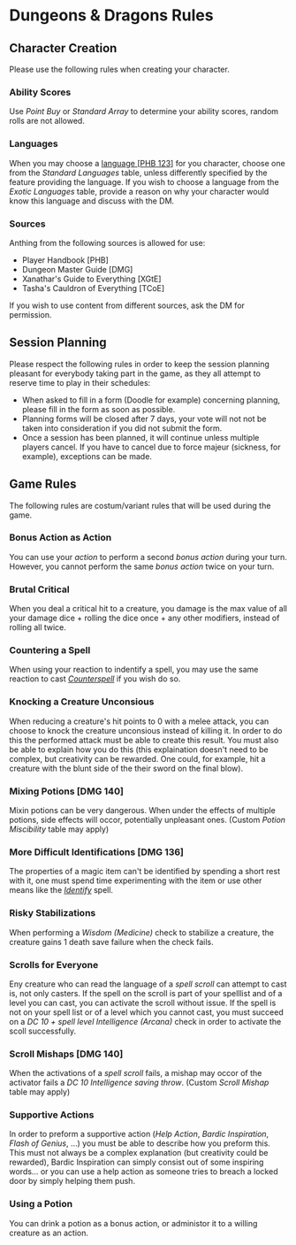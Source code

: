 # Dungeons & Dragons Rules

## Character Creation
Please use the following rules when creating your character.

### Ability Scores
Use *Point Buy* or *Standard Array* to determine your ability scores, random rolls are not allowed.

### Languages
When you may choose a [language [PHB 123]](https://5thsrd.org/character/languages/) for you character, choose one from the *Standard Languages* table, unless differently specified by the feature providing the language. If you wish to choose a language from the *Exotic Languages* table, provide a reason on why your character would know this language and discuss with the DM.

### Sources
Anthing from the following sources is allowed for use:
- Player Handbook [PHB]
- Dungeon Master Guide [DMG]
- Xanathar's Guide to Everything [XGtE]
- Tasha's Cauldron of Everything [TCoE]

If you wish to use content from different sources, ask the DM for permission. 

## Session Planning
Please respect the following rules in order to keep the session planning pleasant for everybody taking part in the game, as they all attempt to reserve time to play in their schedules:
- When asked to fill in a form (Doodle for example) concerning planning, please fill in the form as soon as possible.
- Planning forms will be closed after 7 days, your vote will not not be taken into consideration if you did not submit the form.
- Once a session has been planned, it will continue unless multiple players cancel. If you have to cancel due to force majeur (sickness, for example), exceptions can be made.

## Game Rules
The following rules are costum/variant rules that will be used during the game.

### Bonus Action as Action
You can use your *action* to perform a second *bonus action* during your turn. However, you cannot perform the same *bonus action* twice on your turn.

### Brutal Critical
When you deal a critical hit to a creature, you damage is the max value of all your damage dice + rolling the dice once + any other modifiers, instead of rolling all  twice.

### Countering a Spell
When using your reaction to indentify a spell, you may use the same reaction to cast [*Counterspell*](https://roll20.net/compendium/dnd5e/Counterspell#content) if you wish do so.

### Knocking a Creature Unconsious
When reducing a creature's hit points to 0 with a melee attack, you can choose to knock the creature unconsious instead of killing it. In order to do this the performed attack must be able to create this result. You must also be able to explain how you do this (this explaination doesn't need to be complex, but creativity can be rewarded. One could, for example, hit a creature with the blunt side of the their sword on the final blow).

### Mixing Potions [DMG 140]
Mixin potions can be very dangerous. When under the effects of multiple potions, side effects will occor, potentially unpleasant ones. (Custom *Potion Miscibility* table may apply)

### More Difficult Identifications [DMG 136]
The properties of a magic item can't be identified by spending a short rest with it, one must spend time experimenting with the item or use other means like the [*Identify*](https://roll20.net/compendium/dnd5e/Identify#content) spell.

### Risky Stabilizations
When performing a *Wisdom (Medicine)* check to stabilize a creature, the creature gains 1 death save failure when the check fails.

### Scrolls for Everyone
Eny creature who can read the language of a *spell scroll* can attempt to cast is, not only casters. If the spell on the scroll is part of your spelllist and of a level you can cast, you can activate the scroll without issue. If the spell is not on your spell list or of a level which you cannot cast, you must succeed on a *DC 10 + spell level Intelligence (Arcana)* check in order to activate the scoll successfully. 

### Scroll Mishaps [DMG 140]
When the activations of a *spell scroll* fails, a mishap may occor of the activator fails a *DC 10 Intelligence saving throw*. (Custom *Scroll Mishap* table may apply)

### Supportive Actions
In order to preform a supportive action (*Help Action*, *Bardic Inspiration*, *Flash of Genius*, …) you must be able to describe how you preform this. This must not always be a complex explanation (but creativity could be rewarded), Bardic Inspiration can simply consist out of some inspiring words… or you can use a help action as someone tries to breach a locked door by simply helping them push.

### Using a Potion
You can drink a potion as a bonus action, or administor it to a willing creature as an action.
